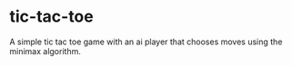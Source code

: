 # tic-tac-toe

A simple tic tac toe game with an ai player that chooses moves using the minimax algorithm.
